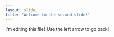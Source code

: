 ```yaml
---
layout: slide
title: "Welcome to the second slide!"
---
```

I'm editing this file!
Use the left arrow to go back!
